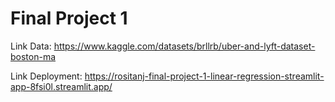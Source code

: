 # Final Project 1
Link Data: https://www.kaggle.com/datasets/brllrb/uber-and-lyft-dataset-boston-ma

Link Deployment: https://rositanj-final-project-1-linear-regression-streamlit-app-8fsi0l.streamlit.app/

